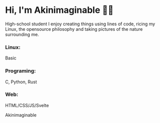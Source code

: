 # Hi, I'm Akinimaginable 🍂🍁

High-school student
I enjoy creating things using lines of code, ricing my Linux, the opensource philosophy and taking pictures of the nature surrounding me.

### Linux:
Basic

### Programing:
C, Python, Rust

### Web:
HTML/CSS/JS/Svelte

Akinimaginable
